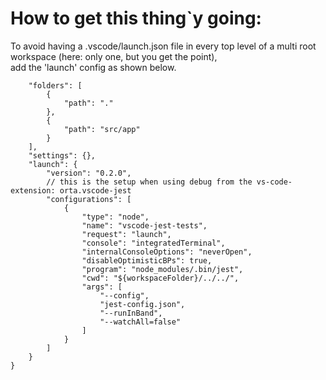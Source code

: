 # How to get this thing`y going:

To avoid having a .vscode/launch.json file in every top level of a multi root workspace (here: only one, but you get the point),  
add the 'launch' config as shown below.


```{
	"folders": [
		{
			"path": "."
		},
		{
			"path": "src/app"
		}
	],
	"settings": {},
	"launch": {
		"version": "0.2.0",
        // this is the setup when using debug from the vs-code-extension: orta.vscode-jest
		"configurations": [
            {
                "type": "node",
                "name": "vscode-jest-tests",
                "request": "launch",
                "console": "integratedTerminal",
                "internalConsoleOptions": "neverOpen",
                "disableOptimisticBPs": true,
                "program": "node_modules/.bin/jest",
                "cwd": "${workspaceFolder}/../../",
                "args": [
                    "--config",
                    "jest-config.json",
                    "--runInBand",
                    "--watchAll=false"
                ]
            }
        ]
	}
}
```
